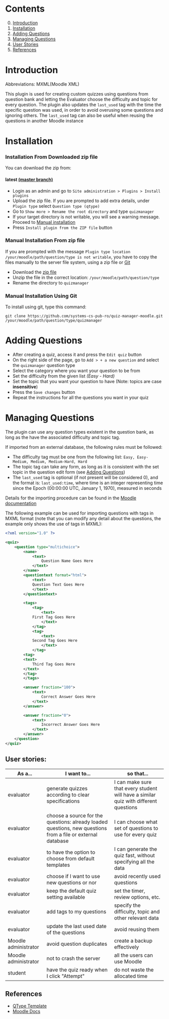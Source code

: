 # Contents

0. [Introduction](/README.md#introduction)
1. [Installation](/README.md#installation)
2. [Adding Questions](/README.md#adding-questions)
3. [Managing Questions](/README.md#managing-questions)
4. [User Stories](/README.md#user-stories)
5. [References](/README.md#references)

# Introduction

Abbreviations: MXML(Moodle XML)

This plugin is used for creating custom quizzes using questions from question bank and letting the Evaluator choose the
difficulty and topic for every question.
The plugin also updates the `last_used` tag with the time the specific question was used,
in order to avoid overusing some questions and ignoring others. The `last_used` tag can also be useful
when reusing the questions in another Moodle instance

# Installation

### Installation From Downloaded zip file

You can download the zip from:
#### latest [(master branch)](https://github.com/systems-cs-pub-ro/quiz-manager-moodle/zipball/master)

* Login as an admin and go to `Site administration > Plugins > Install plugins`
* Upload the zip file. If you are prompted to add extra details, under `Plugin type` select `Question type (qtype)`
* Go to `Show more > Rename the root directory` and type `quizmanager`
* If your target directory is not writable, you will see a warning message. Proceed to
[Manual installation](/README.md#manual-installation-from-zip-file)
* Press `Install plugin from the ZIP file` button

### Manual Installation From zip file

If you are prompted with the message `Plugin type location /your/moodle/path/question/type is not writable`,
you have to copy the files manually to the server file system, using a zip file or [Git](/README.md#manual-installation-using-git)

* Download the [zip file](https://github.com/systems-cs-pub-ro/quiz-manager-moodle/zipball/master)
* Unzip the file in the correct location: `/your/moodle/path/question/type`
* Rename the directory to `quizmanager`

### Manual Installation Using Git

To install using git, type this command:
```
git clone https://github.com/systems-cs-pub-ro/quiz-manager-moodle.git /your/moodle/path/question/type/quizmanager
```


# Adding Questions

* After creating a quiz, access it and press the `Edit quiz` button
* On the right side of the page, go to `Add > + a new question` and select the `quizmanager` question type
* Select the category where you want your question to be from
* Set the difficulty from the given list _(Easy - Hard)_
* Set the topic that you want your question to have (Note: topics are case **insensitive**)
* Press the `Save changes` button
* Repeat the instructions for all the questions you want in your quiz

# Managing Questions

The plugin can use any question types existent in the question bank, as long as the have the associated difficulty and topic tag.

If imported from an external database, the following rules must be followed:
* The difficulty tag must be one from the following list: `Easy, Easy-Medium, Medium, Medium-Hard, Hard`
* The topic tag can take any form, as long as it is consistent with the set topic in the question edit form
(see [Adding Questions](/README.md/#adding-questions))
* The `last_used` tag is optional (if not present will be considered 0), and the format is: `last_used:time`, where
time is an integer representing time since the Epoch (00:00:00 UTC, January 1, 1970), measured in seconds

Details for the importing procedure can be found in the [Moodle documentation](https://docs.moodle.org/311/en/Moodle_XML_format)

The following example can be used for importing questions with tags in MXML format (note that you can modify
any detail about the questions, the example only shows the use of tags in MXML):
```xml
<?xml version="1.0" ?>

<quiz>
    <question type="multichoice">
        <name>
            <text>
                Question Name Goes Here
            </text>
        </name>
        <questiontext format="html">
            <text>
		    Question Text Goes Here
            </text>
        </questiontext>

        <tags>
            <tag>
                <text>
			First Tag Goes Here
                </text>
            </tag>
            <tag>
                <text>
			Second Tag Goes Here
                </text>
            </tag>
	    <tag>
		<text>
			Third Tag Goes Here
		</text>
	    </tag>
        </tags>

        <answer fraction="100">
            <text>
                Correct Answer Goes Here
            </text>
        </answer>

        <answer fraction="0">
            <text>
                Incorrect Answer Goes Here
            </text>
        </answer>
    </question>
</quiz>
```

## __User stories__:
|As a...|I want to...|so that...|
|------|--------|-----|
|evaluator|generate quizzes according to clear specifications|I can make sure that every student will have a similar quiz with different questions|
|evaluator|choose a source for the questions: already loaded questions, new questions from a file or external database|I can choose what set of questions to use for every quiz|
|evaluator|to have the option to choose from default templates|I can generate the quiz fast, without specifying all the data|
|evaluator|choose if I want to use new questions or nor|avoid recently used questions|
|evaluator|keep the default quiz setting available|set the timer, review options, etc.|
|evaluator|add tags to my questions|specify the difficulty, topic and other relevant data|
|evaluator|update the last used date of the questions|avoid reusing them|
|Moodle administrator|avoid question duplicates|create a backup effectively|
|Moodle administrator|not to crash the server|all the users can use Moodle|
|student|have the quiz ready when I click "Attempt"|do not waste the allocated time|


## __References__
 - [QType Template](https://github.com/marcusgreen/moodle-qtype_TEMPLATE/)
 - [Moodle Docs](https://docs.moodle.org/dev/Question_types)
